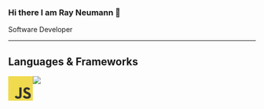 ### Hi there I am  Ray Neumann 👋
Software Developer
 <hr />

## Languages & Frameworks
<img src="https://raw.githubusercontent.com/voodootikigod/logo.js/master/js.png" width=50 align="left">
<img src="https://upload.wikimedia.org/wikipedia/commons/thumb/c/cf/Angular_full_color_logo.svg/512px-Angular_full_color_logo.svg.png" width=50 align="left">






<!--
**RayNeumann/RayNeumann** is a ✨ _special_ ✨ repository because its `README.md` (this file) appears on your GitHub profile.

Here are some ideas to get you started:

- 🔭 I’m currently working on ...
- 🌱 I’m currently learning ...
- 👯 I’m looking to collaborate on ...
- 🤔 I’m looking for help with ...
- 💬 Ask me about ...
- 📫 How to reach me: ...
- 😄 Pronouns: ...
- ⚡ Fun fact: ...
-->
 
